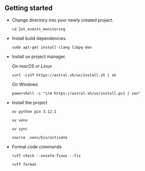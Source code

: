 Getting started
---------------

- Change directory into your newly created project.

    ``cd Iot_events_monitoring``


- Install build dependencies.

    ``sudo apt-get install clang libpq-dev``


- Install uv project manager.


    *On macOS or Linux*

    ``curl -LsSf https://astral.sh/uv/install.sh | sh``


    *On Windows*

    ``powershell -c "irm https://astral.sh/uv/install.ps1 | iex"``


- Install the project

    ``uv python pin 3.12.1``

    ``uv venv``

    ``uv sync``

    ``source .venv/bin/activate``


- Format code commands

    ``ruff check --unsafe-fixes --fix``

    ``ruff format``
